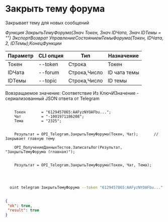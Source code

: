 ﻿---
sidebar_position: 4
---

# Закрыть тему форума
 Закрывает тему для новых сообщений


*Функция ЗакрытьТемуФорума(Знач Токен, Знач IDЧата, Знач IDТемы = "") ЭкспортВозврат УправлениеСостояниемТемыФорума(Токен, IDЧата, 2, IDТемы);КонецФункции*

  | Параметр | CLI опция | Тип | Назначение |
  |-|-|-|-|
  | Токен | --token | Строка | Токен |
  | IDЧата | --forum | Строка,Число | ID чата темы |
  | IDТемы | --topic | Строка,Число | ID темы |

  
  Вовзращаемое значение:   Соответствие Из КлючИЗначение - сериализованный JSON ответа от Telegram

```bsl title="Пример кода"
	
    Токен       = "6129457865:AAFyzNYOAFbu...";
    Чат         = "-1001971186208";
    Тема        = "2325";

    
    Результат = OPI_Telegram.ЗакрытьТемуФорума(Токен, Чат);       // Закрывает главную тему
    
    OPI_ПолучениеДанныхТестов.ЗаписатьЛог(Результат, "ЗакрытьТемуФорума (главная)");
    
    
    Результат = OPI_Telegram.ЗакрытьТемуФорума(Токен, Чат, Тема);

	
```

```sh title="Пример команд CLI"
    
  oint telegram ЗакрытьТемуФорума --token "6129457865:AAFyzNYOAFbu..." --forum %forum% --topic %topic%

```


```json title="Результат"

{
 "ok": true,
 "result": true
}

```
